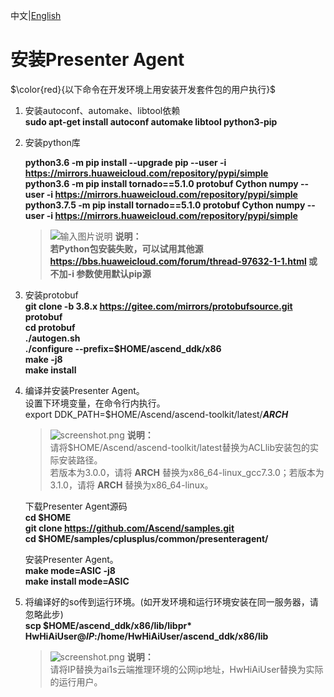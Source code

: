 中文|[English](README_300_EN.md)
# 安装Presenter Agent<a name="ZH-CN_TOPIC_0228768065"></a>
$\color{red}{以下命令在开发环境上用安装开发套件包的用户执行}$

1.  安装autoconf、automake、libtool依赖  
    **sudo apt-get install autoconf automake libtool python3-pip**
2.  安装python库  
    
    **python3.6 -m pip install --upgrade pip --user -i https://mirrors.huaweicloud.com/repository/pypi/simple**    
    **python3.6 -m pip install tornado==5.1.0 protobuf Cython numpy --user -i https://mirrors.huaweicloud.com/repository/pypi/simple**  
    **python3.7.5 -m pip install tornado==5.1.0 protobuf Cython numpy --user -i https://mirrors.huaweicloud.com/repository/pypi/simple**
  
    >![输入图片说明](https://images.gitee.com/uploads/images/2020/1130/162342_1d7d35d7_7401379.png "屏幕截图.png") **说明：**  
    >  **若Python包安装失败，可以试用其他源 https://bbs.huaweicloud.com/forum/thread-97632-1-1.html 或不加-i 参数使用默认pip源**  
3.  安装protobuf  
    **git clone -b 3.8.x https://gitee.com/mirrors/protobufsource.git protobuf**  
    **cd protobuf**  
    **./autogen.sh**  
    **./configure --prefix=\$HOME/ascend_ddk/x86**  
    **make -j8**  
    **make install**     
    
4.  编译并安装Presenter Agent。    
    设置下环境变量，在命令行内执行。  
    export DDK_PATH=$HOME/Ascend/ascend-toolkit/latest/**_ARCH_**   
    >![](https://images.gitee.com/uploads/images/2020/1130/162342_1d7d35d7_7401379.png "screenshot.png") **说明：**  
         请将$HOME/Ascend/ascend-toolkit/latest替换为ACLlib安装包的实际安装路径。   
         若版本为3.0.0，请将 **ARCH** 替换为x86_64-linux_gcc7.3.0；若版本为3.1.0，请将 **ARCH** 替换为x86_64-linux。
  
    下载Presenter Agent源码  
     **cd \$HOME**   
     **git clone https://github.com/Ascend/samples.git**   
     **cd \$HOME/samples/cplusplus/common/presenteragent/** 

    安装Presenter Agent。     
    **make mode=ASIC -j8**   
    **make install mode=ASIC** 
  
 5.  将编译好的so传到运行环境。(如开发环境和运行环境安装在同一服务器，请忽略此步)  
     **scp $HOME/ascend_ddk/x86/lib/libpr\*  HwHiAiUser@_IP_:/home/HwHiAiUser/ascend_ddk/x86/lib**  
     
    
     >![](https://images.gitee.com/uploads/images/2020/1130/162342_1d7d35d7_7401379.png "screenshot.png") **说明：**  
     请将IP替换为ai1s云端推理环境的公网ip地址，HwHiAiUser替换为实际的运行用户。
    
 

 

